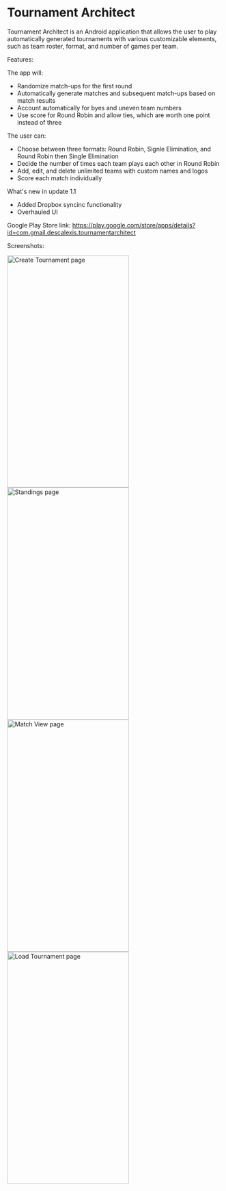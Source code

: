 # Tournament Architect
Tournament Architect is an Android application that allows the user to play automatically generated tournaments with various customizable elements, such as team roster, format, and number of games per team.

Features:

The app will: 
- Randomize match-ups for the first round
- Automatically generate matches and subsequent match-ups based on match results
- Account automatically for byes and uneven team numbers
- Use score for Round Robin and allow ties, which are worth one point instead of three

The user can:
- Choose between three formats: Round Robin, Signle Elimination, and Round Robin then Single Elimination
- Decide the number of times each team plays each other in Round Robin
- Add, edit, and delete unlimited teams with custom names and logos
- Score each match individually

What's new in update 1.1
- Added Dropbox syncinc functionality
- Overhauled UI

Google Play Store link: https://play.google.com/store/apps/details?id=com.gmail.descalexis.tournamentarchitect

Screenshots:

<img src="https://github.com/AlexisDeschamps/tournament-architect/blob/screenshots/createTournamentActivity.png" alt="Create Tournament page" width="285" height="542">
<img src="https://github.com/AlexisDeschamps/tournament-architect/blob/screenshots/standingsActivity.png" alt="Standings page" width="285" height="542">

<img src="https://github.com/AlexisDeschamps/tournament-architect/blob/screenshots/matchViewActivity.png" alt="Match View page" width="285" height="542">
<img src="https://github.com/AlexisDeschamps/tournament-architect/blob/screenshots/loadTournamentActivity.png" alt="Load Tournament page" width="285" height="542">

